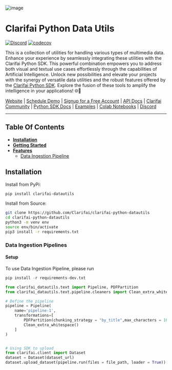 ![image](https://github.com/user-attachments/assets/b22c9807-f5e7-49eb-b00d-598e400781af)

# Clarifai Python Data Utils


[![Discord](https://img.shields.io/discord/1145701543228735582)](https://discord.gg/M32V7a7a)
[![codecov](https://img.shields.io/pypi/dm/clarifai)](https://pypi.org/project/clarifai-datautils)


This is a collection of utilities for handling various types of multimedia data. Enhance your experience by seamlessly integrating these utilities with the Clarifai Python SDK. This powerful combination empowers you to address both visual and textual use cases effortlessly through the capabilities of Artificial Intelligence. Unlock new possibilities and elevate your projects with the synergy of versatile data utilities and the robust features offered by the [Clarifai Python SDK](https://github.com/Clarifai/clarifai-python). Explore the fusion of these tools to amplify the intelligence in your applications! 🌐🚀

[Website](https://www.clarifai.com/) | [Schedule Demo](https://www.clarifai.com/company/schedule-demo) | [Signup for a Free Account](https://clarifai.com/signup) | [API Docs](https://docs.clarifai.com/) | [Clarifai Community](https://clarifai.com/explore) | [Python SDK Docs](https://docs.clarifai.com/python-sdk/api-reference) | [Examples](https://github.com/Clarifai/examples) | [Colab Notebooks](https://github.com/Clarifai/colab-notebooks) | [Discord](https://discord.gg/XAPE3Vtg)

---
## Table Of Contents

* **[Installation](#installation)**
* **[Getting Started](#getting-started)**
* **[Features](#features)**
  * [Data Ingestion Pipeline](#ingestion-pipeline)


## Installation


Install from PyPi:

```bash
pip install clarifai-datautils
```

Install from Source:

```bash
git clone https://github.com/Clarifai/clarifai-python-datautils
cd clarifai-python-datautils
python3 -m venv env
source env/bin/activate
pip3 install -r requirements.txt
```

### Data Ingestion Pipelines

#### Setup
To use Data Ingestion Pipeline, please run
```python
pip install -r requirements-dev.txt
```


```python
from clarifai_datautils.text import Pipeline, PDFPartition
from clarifai_datautils.text.pipeline.cleaners import Clean_extra_whitespace

# Define the pipeline
pipeline = Pipeline(
    name='pipeline-1',
    transformations=[
        PDFPartition(chunking_strategy = "by_title",max_characters = 1024),
        Clean_extra_whitespace()
    ]
)


# Using SDK to upload
from clarifai.client import Dataset
dataset = Dataset(dataset_url)
dataset.upload_dataset(pipeline.run(files = file_path, loader = True))

```
